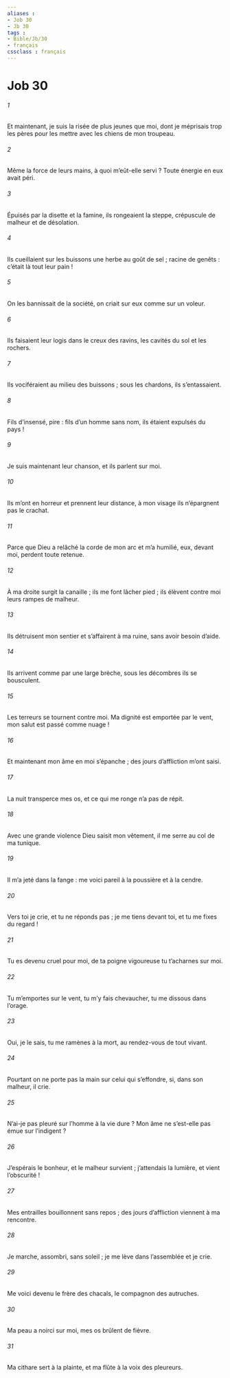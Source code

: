 ```yaml
---
aliases : 
- Job 30
- Jb 30
tags : 
- Bible/Jb/30
- français
cssclass : français
---
```


# Job 30

###### 1
Et maintenant, je suis la risée de plus jeunes que moi,
dont je méprisais trop les pères
pour les mettre avec les chiens de mon troupeau.
###### 2
Même la force de leurs mains, à quoi m’eût-elle servi ?
Toute énergie en eux avait péri.
###### 3
Épuisés par la disette et la famine,
ils rongeaient la steppe,
crépuscule de malheur et de désolation.
###### 4
Ils cueillaient sur les buissons une herbe au goût de sel ;
racine de genêts : c’était là tout leur pain !
###### 5
On les bannissait de la société,
on criait sur eux comme sur un voleur.
###### 6
Ils faisaient leur logis dans le creux des ravins,
les cavités du sol et les rochers.
###### 7
Ils vociféraient au milieu des buissons ;
sous les chardons, ils s’entassaient.
###### 8
Fils d’insensé, pire : fils d’un homme sans nom,
ils étaient expulsés du pays !
###### 9
Je suis maintenant leur chanson,
et ils parlent sur moi.
###### 10
Ils m’ont en horreur et prennent leur distance,
à mon visage ils n’épargnent pas le crachat.
###### 11
Parce que Dieu a relâché la corde de mon arc et m’a humilié,
eux, devant moi, perdent toute retenue.
###### 12
À ma droite surgit la canaille ;
ils me font lâcher pied ;
ils élèvent contre moi leurs rampes de malheur.
###### 13
Ils détruisent mon sentier
et s’affairent à ma ruine,
sans avoir besoin d’aide.
###### 14
Ils arrivent comme par une large brèche,
sous les décombres ils se bousculent.
###### 15
Les terreurs se tournent contre moi.
Ma dignité est emportée par le vent,
mon salut est passé comme nuage !
###### 16
Et maintenant mon âme en moi s’épanche ;
des jours d’affliction m’ont saisi.
###### 17
La nuit transperce mes os,
et ce qui me ronge n’a pas de répit.
###### 18
Avec une grande violence Dieu saisit mon vêtement,
il me serre au col de ma tunique.
###### 19
Il m’a jeté dans la fange :
me voici pareil à la poussière et à la cendre.
###### 20
Vers toi je crie, et tu ne réponds pas ;
je me tiens devant toi, et tu me fixes du regard !
###### 21
Tu es devenu cruel pour moi,
de ta poigne vigoureuse tu t’acharnes sur moi.
###### 22
Tu m’emportes sur le vent, tu m’y fais chevaucher,
tu me dissous dans l’orage.
###### 23
Oui, je le sais, tu me ramènes à la mort,
au rendez-vous de tout vivant.
###### 24
Pourtant on ne porte pas la main sur celui qui s’effondre,
si, dans son malheur, il crie.
###### 25
N’ai-je pas pleuré sur l’homme à la vie dure ?
Mon âme ne s’est-elle pas émue sur l’indigent ?
###### 26
J’espérais le bonheur, et le malheur survient ;
j’attendais la lumière, et vient l’obscurité !
###### 27
Mes entrailles bouillonnent sans repos ;
des jours d’affliction viennent à ma rencontre.
###### 28
Je marche, assombri, sans soleil ;
je me lève dans l’assemblée et je crie.
###### 29
Me voici devenu le frère des chacals,
le compagnon des autruches.
###### 30
Ma peau a noirci sur moi,
mes os brûlent de fièvre.
###### 31
Ma cithare sert à la plainte,
et ma flûte à la voix des pleureurs.
